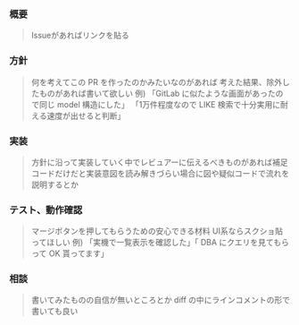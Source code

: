 ### 概要
> Issueがあればリンクを貼る

### 方針
> 何を考えてこの PR を作ったのかみたいなのがあれば
> 考えた結果、除外したものがあれば書いて欲しい
> 例) 「GitLab に似たような画面があったので同じ model 構造にした」 「1万件程度なので LIKE 検索で十分実用に耐える速度が出せると判断」

### 実装
> 方針に沿って実装していく中でレビュアーに伝えるべきものがあれば補足
> コードだけだと実装意図を読み解きづらい場合に図や疑似コードで流れを説明するとか

### テスト、動作確認
> マージボタンを押してもらうための安心できる材料
> UI系ならスクショ貼ってほしい
> 例) 「実機で一覧表示を確認した」「 DBA にクエリを見てもらって OK 貰ってます」

### 相談
> 書いてみたものの自信が無いところとか
> diff の中にラインコメントの形で書いても良い
